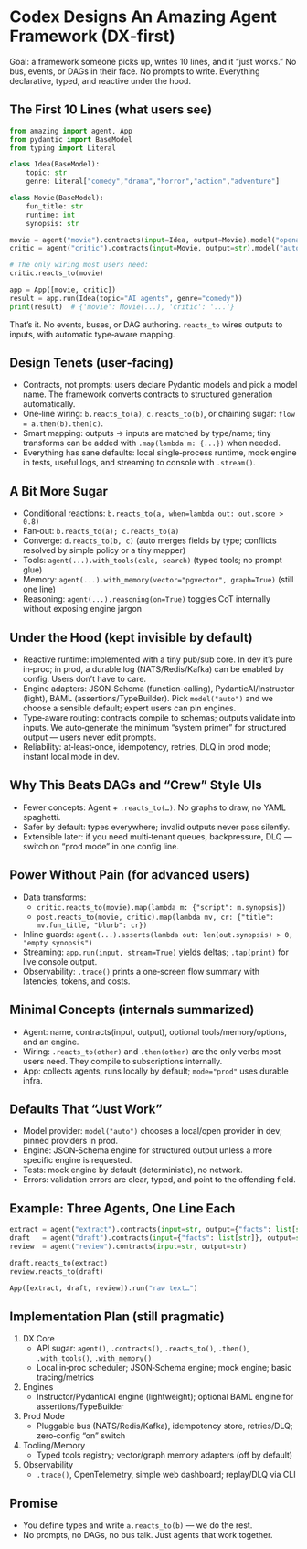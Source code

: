 # Codex Designs An Amazing Agent Framework (DX‑first)

Goal: a framework someone picks up, writes 10 lines, and it “just works.” No bus, events, or DAGs in their face. No prompts to write. Everything declarative, typed, and reactive under the hood.

## The First 10 Lines (what users see)

```python
from amazing import agent, App
from pydantic import BaseModel
from typing import Literal

class Idea(BaseModel):
    topic: str
    genre: Literal["comedy","drama","horror","action","adventure"]

class Movie(BaseModel):
    fun_title: str
    runtime: int
    synopsis: str

movie = agent("movie").contracts(input=Idea, output=Movie).model("openai/gpt-4o-mini")
critic = agent("critic").contracts(input=Movie, output=str).model("auto")

# The only wiring most users need:
critic.reacts_to(movie)

app = App([movie, critic])
result = app.run(Idea(topic="AI agents", genre="comedy"))
print(result)  # {'movie': Movie(...), 'critic': '...'}
```

That’s it. No events, buses, or DAG authoring. `reacts_to` wires outputs to inputs, with automatic type‑aware mapping.

## Design Tenets (user‑facing)

- Contracts, not prompts: users declare Pydantic models and pick a model name. The framework converts contracts to structured generation automatically.
- One‑line wiring: `b.reacts_to(a)`, `c.reacts_to(b)`, or chaining sugar: `flow = a.then(b).then(c)`.
- Smart mapping: outputs → inputs are matched by type/name; tiny transforms can be added with `.map(lambda m: {...})` when needed.
- Everything has sane defaults: local single‑process runtime, mock engine in tests, useful logs, and streaming to console with `.stream()`.

## A Bit More Sugar

- Conditional reactions: `b.reacts_to(a, when=lambda out: out.score > 0.8)`
- Fan‑out: `b.reacts_to(a); c.reacts_to(a)`
- Converge: `d.reacts_to(b, c)` (auto merges fields by type; conflicts resolved by simple policy or a tiny mapper)
- Tools: `agent(...).with_tools(calc, search)` (typed tools; no prompt glue)
- Memory: `agent(...).with_memory(vector="pgvector", graph=True)` (still one line)
- Reasoning: `agent(...).reasoning(on=True)` toggles CoT internally without exposing engine jargon

## Under the Hood (kept invisible by default)

- Reactive runtime: implemented with a tiny pub/sub core. In dev it’s pure in‑proc; in prod, a durable log (NATS/Redis/Kafka) can be enabled by config. Users don’t have to care.
- Engine adapters: JSON‑Schema (function‑calling), PydanticAI/Instructor (light), BAML (assertions/TypeBuilder). Pick `model("auto")` and we choose a sensible default; expert users can pin engines.
- Type‑aware routing: contracts compile to schemas; outputs validate into inputs. We auto‑generate the minimum “system primer” for structured output — users never edit prompts.
- Reliability: at‑least‑once, idempotency, retries, DLQ in prod mode; instant local mode in dev.

## Why This Beats DAGs and “Crew” Style UIs

- Fewer concepts: Agent + `.reacts_to(…)`. No graphs to draw, no YAML spaghetti.
- Safer by default: types everywhere; invalid outputs never pass silently.
- Extensible later: if you need multi‑tenant queues, backpressure, DLQ — switch on “prod mode” in one config line.

## Power Without Pain (for advanced users)

- Data transforms:
  - `critic.reacts_to(movie).map(lambda m: {"script": m.synopsis})`
  - `post.reacts_to(movie, critic).map(lambda mv, cr: {"title": mv.fun_title, "blurb": cr})`
- Inline guards: `agent(...).asserts(lambda out: len(out.synopsis) > 0, "empty synopsis")`
- Streaming: `app.run(input, stream=True)` yields deltas; `.tap(print)` for live console output.
- Observability: `.trace()` prints a one‑screen flow summary with latencies, tokens, and costs.

## Minimal Concepts (internals summarized)

- Agent: name, contracts(input, output), optional tools/memory/options, and an engine.
- Wiring: `.reacts_to(other)` and `.then(other)` are the only verbs most users need. They compile to subscriptions internally.
- App: collects agents, runs locally by default; `mode="prod"` uses durable infra.

## Defaults That “Just Work”

- Model provider: `model("auto")` chooses a local/open provider in dev; pinned providers in prod.
- Engine: JSON‑Schema engine for structured output unless a more specific engine is requested.
- Tests: mock engine by default (deterministic), no network.
- Errors: validation errors are clear, typed, and point to the offending field.

## Example: Three Agents, One Line Each

```python
extract = agent("extract").contracts(input=str, output={"facts": list[str]}).model("auto")
draft   = agent("draft").contracts(input={"facts": list[str]}, output=str)
review  = agent("review").contracts(input=str, output=str)

draft.reacts_to(extract)
review.reacts_to(draft)

App([extract, draft, review]).run("raw text…")
```

## Implementation Plan (still pragmatic)

1) DX Core
   - API sugar: `agent()`, `.contracts()`, `.reacts_to()`, `.then()`, `.with_tools()`, `.with_memory()`
   - Local in‑proc scheduler; JSON‑Schema engine; mock engine; basic tracing/metrics
2) Engines
   - Instructor/PydanticAI engine (lightweight); optional BAML engine for assertions/TypeBuilder
3) Prod Mode
   - Pluggable bus (NATS/Redis/Kafka), idempotency store, retries/DLQ; zero‑config “on” switch
4) Tooling/Memory
   - Typed tools registry; vector/graph memory adapters (off by default)
5) Observability
   - `.trace()`, OpenTelemetry, simple web dashboard; replay/DLQ via CLI

## Promise

- You define types and write `a.reacts_to(b)` — we do the rest.
- No prompts, no DAGs, no bus talk. Just agents that work together.
